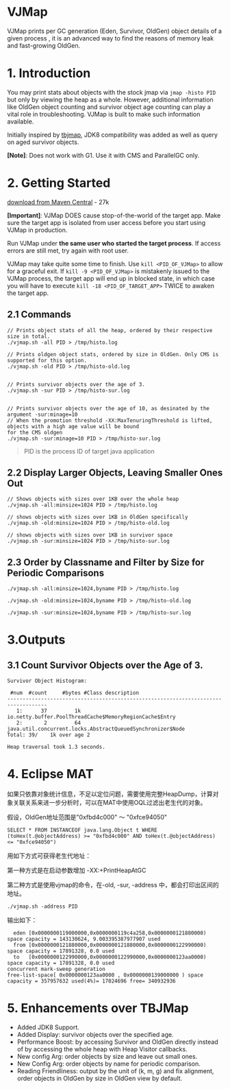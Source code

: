 # VJMap

VJMap prints per GC generation (Eden, Survivor, OldGen) object details of a given process , it is an advanced way to find the reasons of memory leak and fast-growing OldGen.

# 1. Introduction

You may print stats about objects with the stock jmap via `jmap -histo PID` but only by viewing the heap as a whole. 
However, additional information like OldGen object counting and survivor object age counting can play a vital 
role in troubleshooting. VJMap is built to make such information available.

Initially inspired by [tbjmap](https://github.com/alibaba/TBJMap), JDK8 compatibility was added as well as query on aged 
survivor objects.

**[Note]**: Does not work with G1. Use it with CMS and ParallelGC only. 

# 2. Getting Started

[download from Maven Central](http://repo1.maven.org/maven2/com/vip/vjtools/vjmap/1.0.0/vjmap-1.0.0.zip) - 27k

**[Important]**: VJMap DOES cause stop-of-the-world of the target app. Make sure the target app is isolated from user 
access before you start using VJMap in production.

Run VJMap under **the same user who started the target process**. If access errors are still met, try again with 
root user.

VJMap may take quite some time to finish. Use `kill <PID_OF_VJMap>` to allow for a graceful exit. If `kill -9 <PID_OF_VJMap>` 
is mistakenly issued to the VJMap process, the target app will end up in blocked state, in which case you will have to 
execute `kill -18 <PID_OF_TARGET_APP>` TWICE to awaken the target app.

## 2.1 Commands

```
// Prints object stats of all the heap, ordered by their respective size in total.
./vjmap.sh -all PID > /tmp/histo.log

// Prints oldgen object stats, ordered by size in OldGen. Only CMS is supported for this option. 
./vjmap.sh -old PID > /tmp/histo-old.log


// Prints survivor objects over the age of 3.
./vjmap.sh -sur PID > /tmp/histo-sur.log


// Prints survivor objects over the age of 10, as desinated by the argument -sur:minage=10
// When the promotion threshold -XX:MaxTenuringThreshold is lifted, objects with a high age value will be bound 
for the CMS oldgen
./vjmap.sh -sur:minage=10 PID > /tmp/histo-sur.log
```

> PID is the process ID of target java application

## 2.2 Display Larger Objects, Leaving Smaller Ones Out

```
// Shows objects with sizes over 1KB over the whole heap
./vjmap.sh -all:minsize=1024 PID > /tmp/histo.log

// shows objects with sizes over 1KB in OldGen specifically 
./vjmap.sh -old:minsize=1024 PID > /tmp/histo-old.log

// shows objects with sizes over 1KB in survivor space 
./vjmap.sh -sur:minsize=1024 PID > /tmp/histo-sur.log
```

## 2.3 Order by Classname and Filter by Size for Periodic Comparisons

```
./vjmap.sh -all:minsize=1024,byname PID > /tmp/histo.log

./vjmap.sh -old:minsize=1024,byname PID > /tmp/histo-old.log

./vjmap.sh -sur:minsize=1024,byname PID > /tmp/histo-sur.log
```

# 3.Outputs

## 3.1 Count Survivor Objects over the Age of 3.

```
Survivor Object Histogram:

 #num  #count     #bytes #Class description
-----------------------------------------------------------------------------------
   1:      37         1k io.netty.buffer.PoolThreadCache$MemoryRegionCache$Entry
   2:       2         64 java.util.concurrent.locks.AbstractQueuedSynchronizer$Node
Total: 39/    1k over age 2

Heap traversal took 1.3 seconds.
```



# 4. Eclipse MAT

如果只依靠对象统计信息，不足以定位问题，需要使用完整HeapDump，计算对象关联关系来进一步分析时，可以在MAT中使用OQL过滤出老生代的对象。

假设，OldGen地址范围是"0xfbd4c000" ～ "0xfce94050"

```
SELECT * FROM INSTANCEOF java.lang.Object t WHERE (toHex(t.@objectAddress) >= "0xfbd4c000" AND toHex(t.@objectAddress) <= "0xfce94050")
```

用如下方式可获得老生代地址：

第一种方式是在启动参数增加 -XX:+PrintHeapAtGC

第二种方式是使用vjmap的命令，在-old, -sur, -address 中，都会打印出区间的地址。 

```
./vjmap.sh -address PID

``` 

输出如下：
```
  eden [0x0000000119000000,0x0000000119c4a258,0x0000000121880000) space capacity = 143130624, 9.003395387977907 used
  from [0x0000000121880000,0x0000000121880000,0x0000000122990000) space capacity = 17891328, 0.0 used
  to   [0x0000000122990000,0x0000000122990000,0x0000000123aa0000) space capacity = 17891328, 0.0 used
concurrent mark-sweep generation
free-list-space[ 0x0000000123aa0000 , 0x0000000139000000 ) space capacity = 357957632 used(4%)= 17024696 free= 340932936
```


# 5. Enhancements over TBJMap
* Added JDK8 Support.
* Added Display: survivor objects over the specified age.
* Performance Boost: by accessing Survivor and OldGen directly instead of by accessing the whole heap with Heap Visitor callbacks.
* New config Arg: order objects by size and leave out small ones.
* New Config Arg: order objects by name for periodic comparison.
* Reading Friendliness: output by the unit of (k, m, g) and fix alignment, order objects in OldGen by size in OldGen view by default. 
